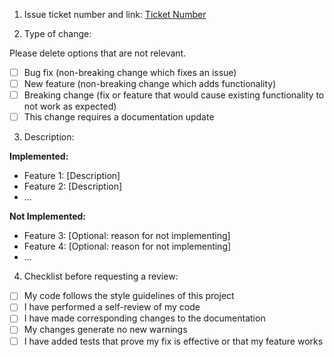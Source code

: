 1. Issue ticket number and link: [Ticket Number](https://e-commerce-001.atlassian.net/jira/software/projects/NASA/boards/1)

2. Type of change:

Please delete options that are not relevant.

- [ ] Bug fix (non-breaking change which fixes an issue)
- [ ] New feature (non-breaking change which adds functionality)
- [ ] Breaking change (fix or feature that would cause existing functionality to not work as expected)
- [ ] This change requires a documentation update

3. Description:

**Implemented:**

- Feature 1: [Description]
- Feature 2: [Description]
- ...

**Not Implemented:**

- Feature 3: [Optional: reason for not implementing]
- Feature 4: [Optional: reason for not implementing]
- ...

4. Checklist before requesting a review:

- [ ] My code follows the style guidelines of this project
- [ ] I have performed a self-review of my code
- [ ] I have made corresponding changes to the documentation
- [ ] My changes generate no new warnings
- [ ] I have added tests that prove my fix is effective or that my feature works

